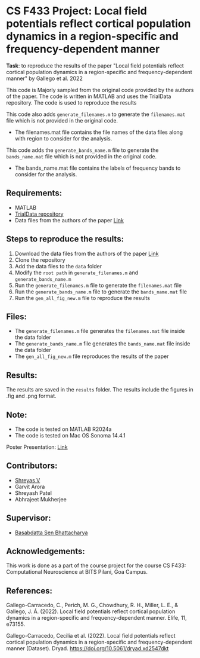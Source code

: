 # CS F433 Project: Local field potentials reflect cortical population dynamics in a region-specific and frequency-dependent manner
**Task**: to reproduce the results of the paper "Local field potentials reflect cortical population dynamics in a region-specific and frequency-dependent manner" by Gallego et al. 2022

This code is Majorly sampled from the original code provided by the authors of the paper. The code is written in MATLAB and uses the TrialData repository. The code is used to reproduce the results

This code also adds `generate_filenames.m` to generate the `filenames.mat` file which is not provided in the original code.
- The filenames.mat file contains the file names of the data files along with region to consider for the analysis.

This code adds the `generate_bands_name.m` file to generate the `bands_name.mat` file which is not provided in the original code.
- The bands_name.mat file contains the labels of frequency bands to consider for the analysis.

## Requirements:
- MATLAB
- [TrialData repository](https://github.com/mattperich/TrialData)
- Data files from the authors of the paper  [Link](https://doi.org/10.5061/dryad.xd2547dkt)

## Steps to reproduce the results:
1. Download the data files from the authors of the paper [Link](https://doi.org/10.5061/dryad.xd2547dkt)
2. Clone the repository
3. Add the data files to the `data` folder
4. Modify the `root path` in `generate_filenames.m` and `generate_bands_name.m` 
5. Run the `generate_filenames.m` file to generate the `filenames.mat` file
6. Run the `generate_bands_name.m` file to generate the `bands_name.mat` file
7. Run the `gen_all_fig_new.m` file to reproduce the results

## Files:
- The `generate_filenames.m` file generates the `filenames.mat` file inside the data folder
- The `generate_bands_name.m` file generates the `bands_name.mat` file inside the data folder
- The `gen_all_fig_new.m` file reproduces the results of the paper

## Results:
The results are saved in the `results` folder. The results include the figures in .fig and .png format.

## Note:
- The code is tested on MATLAB R2024a
- The code is tested on Mac OS Sonoma 14.4.1

Poster Presentation: [Link](Poster.pdf)

## Contributors:
- [Shreyas V](https://shreyasvinaya.github.io/folio/)
- Garvit Arora
- Shreyash Patel
- Abhrajeet Mukherjee

## Supervisor:
- [Basabdatta Sen Bhattacharya](https://www.bits-pilani.ac.in/goa/basabdatta-bhattacharya/)

## Acknowledgements:
This work is done as a part of the course project for the course CS F433: Computational Neuroscience at BITS Pilani, Goa Campus.


## References:
Gallego-Carracedo, C., Perich, M. G., Chowdhury, R. H., Miller, L. E., & Gallego, J. Á. (2022). 
Local field potentials reflect cortical population dynamics in a region-specific and frequency-dependent manner. Elife, 11, e73155.

Gallego-Carracedo, Cecilia et al. (2022). 
Local field potentials reflect cortical population dynamics in a region-specific and frequency-dependent manner (Dataset). Dryad. 
https://doi.org/10.5061/dryad.xd2547dkt
